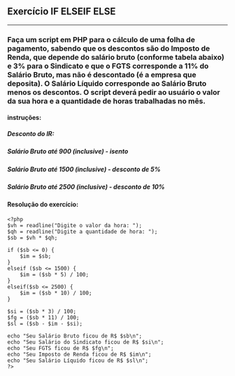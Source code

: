 ## Exercício IF ELSEIF ELSE

***

### Faça um script em PHP para o cálculo de uma folha de pagamento, sabendo que os descontos são do Imposto de Renda, que depende do salário bruto (conforme tabela abaixo) e 3% para o Sindicato e que o FGTS corresponde a 11% do Salário Bruto, mas não é descontado (é a empresa que deposita). O Salário Líquido corresponde ao Salário Bruto menos os descontos. O script deverá pedir ao usuário o valor da sua hora e a quantidade de horas trabalhadas no mês.

#### instruções:
##### Desconto do IR:
##### Salário Bruto até 900 (inclusive) - isento
##### Salário Bruto até 1500 (inclusive) - desconto de 5%
##### Salário Bruto até 2500 (inclusive) - desconto de 10%

#### Resolução do exercício:
```
<?php
$vh = readline("Digite o valor da hora: ");
$qh = readline("Digite a quantidade de hora: ");
$sb = $vh * $qh;

if ($sb <= 0) {
    $im = $sb;
}
elseif ($sb <= 1500) {
    $im = ($sb * 5) / 100;
}
elseif($sb <= 2500) {
    $im = ($sb * 10) / 100;
}

$si = ($sb * 3) / 100;
$fg = ($sb * 11) / 100;
$sl = ($sb - $im - $si);

echo "Seu Salário Bruto ficou de R$ $sb\n";
echo "Seu Salário do Sindicato ficou de R$ $si\n";
echo "Seu FGTS ficou de R$ $fg\n";
echo "Seu Imposto de Renda ficou de R$ $im\n";
echo "Seu Salário Líquido ficou de R$ $sl\n";
?>

```